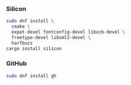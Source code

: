 ### Silicon

```bash
sudo dnf install \
  cmake \
  expat-devel fontconfig-devel libxcb-devel \
  freetype-devel libxml2-devel \
  harfbuzz
cargo install silicon
```

### GitHub
```bash
sudo dnf install gh
```
